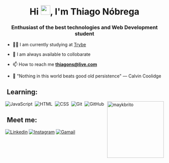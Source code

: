 <h1 align="center">Hi <img src="https://raw.githubusercontent.com/kaueMarques/kaueMarques/master/hi.gif" width="30px">, I'm Thiago Nóbrega</h1>
<h3 align="center">Enthusiast of the best technologies and Web Development student</h3>

- 👨‍💻 I am currently studying at [Trybe](https://www.betrybe.com/)

- 💬 I am always available to collobarate

- 📫 How to reach me **thiagons@live.com**

- 🚀 "Nothing in this world beats good old persistence" ― Calvin Coolidge

   
## &nbsp;Learning:
    
![JavaScript](https://img.shields.io/badge/-JavaScript-05122A?style=flat&logo=javascript)&nbsp;
![HTML](https://img.shields.io/badge/-HTML-05122A?style=flat&logo=HTML5)&nbsp;
![CSS](https://img.shields.io/badge/-CSS-05122A?style=flat&logo=CSS3&logoColor=1572B6)&nbsp;
![Git](https://img.shields.io/badge/-Git-05122A?style=flat&logo=git)&nbsp;
![GitHub](https://img.shields.io/badge/-GitHub-05122A?style=flat&logo=github)&nbsp;
<img height="180em" align="right" src="https://github-readme-stats.vercel.app/api?username=thiagodanobrega&show_icons=true&theme=algolia" alt="maykbrito"/> </p>
   
 
## &nbsp;Meet me:
    
[![Linkedin](https://img.shields.io/badge/-LinkedIn-05122A?style=flat&labelColor=05122A&logo=Linkedin&Color=white)](https://www.linkedin.com/in/thiagodanobrega/)
[![Instagram](https://img.shields.io/badge/-Instagram-05122A?style=flat&labelColor=05122A&logo=Instagram&Color=white)](https://instagram.com/thiagodanobrega_)
[![Gamail](https://img.shields.io/badge/-Gmail-05122A?style=flat&labelColor=05122A&logo=Gmail&Color=white)](mailto:thiagodanobregasousa@gmail.com)

    
 <!--

- 🔭 I’m currently working on ...
- 🌱 I’m currently learning ...
- 👯 I’m looking to collaborate on ...
- 🤔 I’m looking for help with ...
- 💬 Ask me about ...
- 📫 How to reach me: ...
- 😄 Pronouns: ...
- ⚡ Fun fact: ...
-->

     
     




